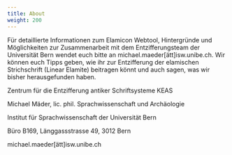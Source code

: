 ```yaml
---
title: About
weight: 200
---
```


Für detaillierte Informationen zum Elamicon Webtool, Hintergründe und Möglichkeiten zur Zusammenarbeit mit dem Entzifferungsteam der Universität Bern wendet euch bitte an michael.maeder[ätt]isw.unibe.ch. Wir können euch Tipps geben, wie ihr zur Entzifferung der elamischen Strichschrift (Linear Elamite) beitragen könnt und auch sagen, was wir bisher herausgefunden haben.

Zentrum für die Entzifferung antiker Schriftsysteme KEAS

Michael Mäder, lic. phil. Sprachwissenschaft und Archäologie

Institut für Sprachwissenschaft der Universität Bern

Büro B169, Länggassstrasse 49, 3012 Bern

michael.maeder[ätt]isw.unibe.ch
